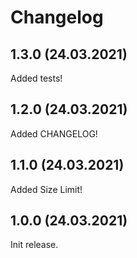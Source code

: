 # Changelog

## 1.3.0 (24.03.2021)

Added tests!


## 1.2.0 (24.03.2021)

Added CHANGELOG!


## 1.1.0 (24.03.2021)

Added Size Limit!


## 1.0.0 (24.03.2021)

Init release.
